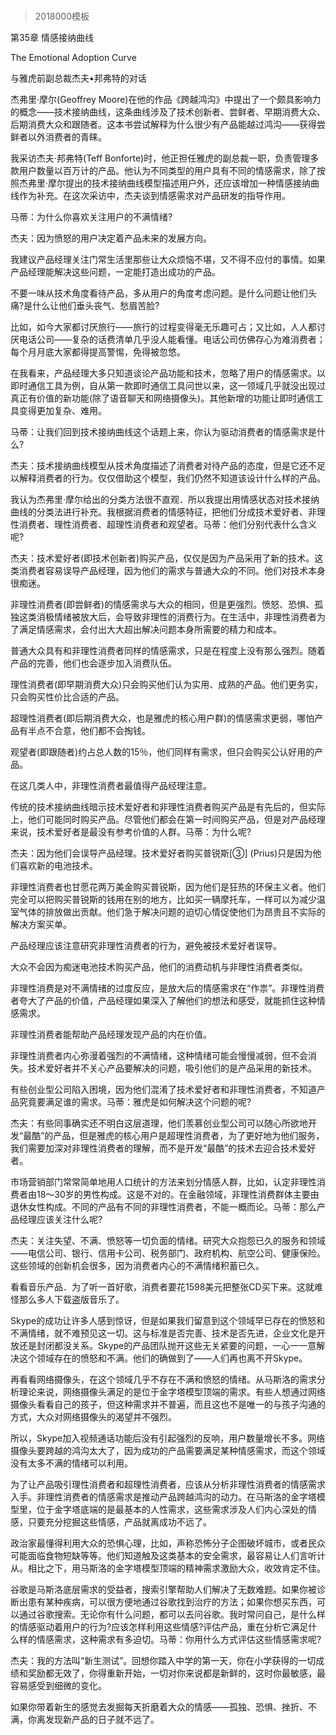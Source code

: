 # 
> 2018000模板



第35章 情感接纳曲线

The Emotional Adoption Curve



与雅虎前副总裁杰夫•邦弗特的对话



杰弗里·摩尔(Geoffrey Moore)在他的作品《跨越鸿沟》中提出了一个颇具影响力的概念——技术接纳曲线，这条曲线涉及了技术创新者、尝鲜者、早期消费大众、后期消费大众和跟随者。这本书尝试解释为什么很少有产品能越过鸿沟——获得尝鲜者以外消费者的青睐。



我采访杰夫·邦弗特(Teff Bonforte)时，他正担任雅虎的副总裁一职，负责管理多款用户数量以百万计的产品。他认为不同类型的用户具有不同的情感需求，除了按照杰弗里·摩尔提出的技术接纳曲线模型描述用户外，还应该增加一种情感接纳曲线作为补充。在这次采访中，杰夫谈到情感需求对产品研发的指导作用。



马蒂：为什么你喜欢关注用户的不满情绪?



杰夫：因为愤怒的用户决定着产品未来的发展方向。



我建议产品经理关注门常生活里那些让大众烦恼不堪，又不得不应付的事情。如果产品经理能解决这些问题，一定能打造出成功的产品。



不要一味从技术角度看待产品，多从用户的角度考虑问题。是什么问题让他们头痛?是什么让他们垂头丧气、愁眉苦脸?



比如，如今大家都讨厌旅行——旅行的过程变得毫无乐趣可占；又比如，人人都讨厌电话公司——复杂的话费清单几乎没人能看懂。电话公司仿佛存心为难消费者；每个月月底大家都得提高警惕，免得被忽悠。



在我看来，产品经理大多只知道谈论产品功能和技术，忽略了用户的情感需求。以即时通信工具为例，自从第一款即时通信工具问世以来，这一领域几乎就没出现过真正有价值的新功能(除了语音聊天和网络摄像头)。其他新增的功能让即时通信工具变得更加复杂、难用。



马蒂：让我们回到技术接纳曲线这个话题上来，你认为驱动消费者的情感需求是什么?



杰夫：技术接纳曲线模型从技术角度描述了消费者对待产品的态度，但是它还不足以解释消费者的行为。仅仅借助这个模型，我们仍然不知道该设计什么样的产品。



我认为杰弗里·摩尔给出的分类方法很不直观．所以我提出用情感状态对技术接纳曲线的分类法进行补充。我根据消费者的情感特征，把他们分成技术爱好者、非理性消费者、理性消费者、超理性消费者和观望者。马蒂：他们分别代表什么含义呢?



杰夫：技术爱好者(即技术创新者)购买产品，仅仅是因为产品采用了新的技术。这类消费者容易误导产品经理，因为他们的需求与普通大众的不同。他们对技术本身很痴迷。



非理性消费者(即尝鲜者)的情感需求与大众的相同，但是更强烈。愤怒、恐惧、孤独这类消极情绪被放大后，会导致非理性的消费行为。在生活中，非理性消费者为了满足情感需求，会付出大大超出解决问题本身所需要的精力和成本。



普通大众具有和非理性消费者同样的情感需求，只是在程度上没有那么强烈。随着产品的完善，他们也会逐步加入消费队伍。



理性消费者(即早期消费大众)只会购买他们认为实用、成熟的产品。他们更务实，只会购买性价比合适的产品。



超理性消费者(即后期消费大众，也是雅虎的核心用户群)的情感需求更弱，哪怕产品有半点不合意，他们都不会掏钱。



观望者(即跟随者)约占总人数的15％，他们同样有需求，但只会购买公认好用的产品。



在这几类人中，非理性消费者最值得产品经理注意。



传统的技术接纳曲线暗示技术爱好者和非理性消费者购买产品是有先后的，但实际上，他们可能同时购买产品。尽管他们都会在第一时间购买产品，但是对产品经理来说，技术爱好者是最没有参考价值的人群。马蒂：为什么呢?



杰夫：因为他们会误导产品经理。技术爱好者购买普锐斯[③] (Prius)只是因为他们喜欢新的电池技术。



非理性消费者也甘愿花两万美金购买普锐斯，因为他们是狂热的环保主义者。他们完全可以把购买普锐斯的钱用在别的地方，比如买一辆摩托车，一样可以为减少温室气体的排放做出贡献。他们急于解决问题的迫切心情促使他们为昂贵且不实际的解决方案买单。



产品经理应该注意研究非理性消费者的行为，避免被技术爱好者误导。



大众不会因为痴迷电池技术购买产品，他们的消费动机与非理性消费者类似。



非理性消费是对不满情绪的过度反应，是放大后的情感需求在“作祟”。非理性消费者夸大了产品的价值，产品经理如果深入了解他们的想法和感受，就能抓住这种情感需求。



非理性消费者能帮助产品经理发现产品的内在价值。



非理性消费者内心弥漫着强烈的不满情绪，这种情绪可能会慢慢减弱，但不会消失。技术爱好者并不关心产品要解决的问题，吸引他们的是产品采用的新技术。



有些创业型公司陷入困境，因为他们混淆了技术爱好者和非理性消费者，不知道产品究竟要满足谁的需求。马蒂：雅虎是如何解决这个问题的呢?



杰夫：有些同事确实还不明白这层道理，他们羡慕创业型公司可以随心所欲地开发“最酷”的产品，但是雅虎的核心用户是超理性消费者，为了更好地为他们服务，我们需要加深对非理性消费者的理解，而不是开发“最酷”的技术去迎合技术爱好者。



市场营销部门常常简单地用人口统计的方法来划分情感人群，比如，认定非理性消费者由18～30岁的男性构成。这是不对的。在金融领域，非理性消费群体主要由退休女性构成。不同的产品有不同的非理性消费者，不能一概而论。马蒂：那么产品经理应该关注什么呢?



杰夫：关注失望、不满、愤怒等一切负面的情绪。研究大众抱怨已久的服务和领域——电信公司、银行、信用卡公司、税务部门、政府机构、航空公司、健康保险。这些领域的创新机会很多，因为消费者内心的不满情绪积蓄已久。



看看音乐产品．为了听一首好歌，消费者要花1598美元把整张CD买下来。这就难怪那么多人下载盗版音乐了。



Skype的成功让许多人感到惊讶，但是如果我们留意到这个领域早已存在的愤怒和不满情绪，就不难预见这一切。这与标准是否完善、技术是否先进，企业文化是开放还是封闭都没关系。Skype的产品团队抛开这些无关紧要的问题，一心一一意解决这个领域存在的愤怒和不满。他们的确做到了——人们再也离不开Skype。



再看看网络摄像头，在这个领域几乎不存在不满和愤怒的情绪。从马斯洛的需求分析理论来说，网络摄像头满足的是位于金字塔模型顶端的需求。有些人想通过网络摄像头看看自己的孩子，但这种需求并不普遍，而且这也不是唯一的与孩子沟通的方式，大众对网络摄像头的渴望并不强烈。



所以，Skype加入视频通话功能后没有引起强烈的反响，用户数量增长不多。网络摄像头要跨越的鸿沟太大了，因为成功的产品需要满足某种情感需求，而这个领域没有太多不满的情绪可以利用。



为了让产品吸引理性消费者和超理性消费者，应该从分析非理性消费者的情感需求入手。非理性消费者的情感需求是推动产品跨越鸿沟的动力。在马斯洛的金字塔模型里，位于金字塔底端的是最基本的人性需求，这些需求涉及人们内心深处的情感，只要充分挖掘这些情感，产品就离成功不远了。



政治家最懂得利用大众的恐惧心理，比如，声称恐怖分子企图破坏城市，或者民众可能面临食物短缺等等。他们知道触及这类基本的安全需求，最容易让人们言听计从。相比之下，用马斯洛的金字塔模型顶端的精神需求激励大众，收效肯定不佳。



谷歌是马斯洛底层需求的受益者，搜索引擎帮助人们解决了无数难题。如果你被诊断出患有某种疾病，可以很方便地通过谷歌找到治疗的方法；如果你想买东西，可以通过谷歌搜索。无论你有什么问题，都可以去问谷歌。我时常问自己，是什么样的情感驱动着用户的行为?应该怎样利用这些情感?评估产品，重在分析它满足什么样的情感需求，这种需求有多迫切。马蒂：你用什么方式评估这些情感需求呢?



杰夫：我的方法叫“新生测试”。回想你踏入中学的第一天，你在小学获得的一切成绩和奖励都无效了，你得重新开始，一切对你来说都是新鲜的，这时你最敏感，最容易感受到细微的变化。



如果你带着新生的感觉去发掘每天折磨着大众的情感——孤独、恐惧、挫折、不满，你离发现新产品的日子就不远了。


